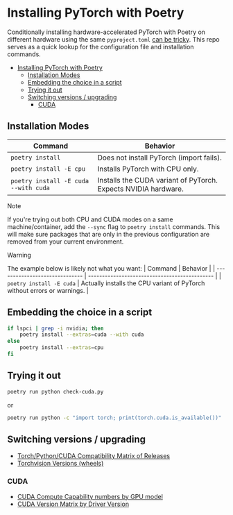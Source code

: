 # Installing PyTorch with Poetry

Conditionally installing hardware-accelerated PyTorch with Poetry on different hardware using the same `pyproject.toml` [can be tricky](https://github.com/python-poetry/poetry/issues/64090). This repo serves as a quick lookup for the configuration file and installation commands.

+ [Installing PyTorch with Poetry](#installing-pytorch-with-poetry)
    + [Installation Modes](#installation-modes)
    + [Embedding the choice in a script](#embedding-the-choice-in-a-script)
    + [Trying it out](#trying-it-out)
    + [Switching versions / upgrading](#switching-versions--upgrading)
        + [CUDA](#cuda)

## Installation Modes

| Command                              | Behavior                                                       |
| ------------------------------------ | -------------------------------------------------------------- |
| `poetry install`                     | Does not install PyTorch (import fails).                       |
| `poetry install -E cpu`              | Installs PyTorch with CPU only.                                |
| `poetry install -E cuda --with cuda` | Installs the CUDA variant of PyTorch. Expects NVIDIA hardware. |

> [!NOTE]
> If you're trying out both CPU and CUDA modes on a same machine/container, add the `--sync` flag to `poetry install` commands. This will make sure packages that are only in the previous configuration are removed from your current environment.

>[!WARNING]
> The example below is likely not what you want:
> | Command                        | Behavior                                      |
> | ------------------------------ | --------------------------------------------- |
> | `poetry install -E cuda` | Actually installs the CPU variant of PyTorch without errors or warnings. |

## Embedding the choice in a script

```bash
if lspci | grep -i nvidia; then
    poetry install --extras=cuda --with cuda
else
    poetry install --extras=cpu
fi
```

## Trying it out

```bash
poetry run python check-cuda.py
```

or

```bash
poetry run python -c "import torch; print(torch.cuda.is_available())"
```

## Switching versions / upgrading

+ [Torch/Python/CUDA Compatibility Matrix of Releases](https://github.com/pytorch/pytorch/blob/main/RELEASE.md#release-compatibility-matrix)
+ [Torchvision Versions (wheels)](https://download.pytorch.org/whl/torchvision/)

### CUDA

+ [CUDA Compute Capability numbers by GPU model](https://developer.nvidia.com/cuda-gpus#compute)
+ [CUDA Version Matrix by Driver Version](https://docs.nvidia.com/deploy/cuda-compatibility/#id3)
